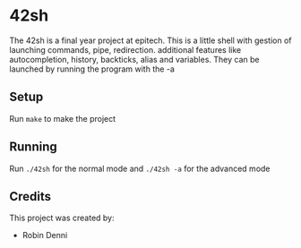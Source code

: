 # 42sh
The 42sh is a final year project at epitech.
This is a little shell with gestion of launching commands, pipe, redirection.
additional features like autocompletion, history, backticks, alias and variables. They can be launched by running the program with the -a




Setup
-----

Run `make` to make the project


Running
-------

Run `./42sh` for the normal mode and `./42sh -a` for the advanced mode


Credits
-------

This project was created by:
* Robin Denni
